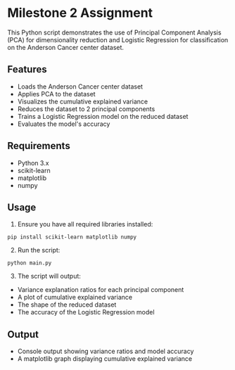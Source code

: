 # Milestone 2 Assignment

This Python script demonstrates the use of Principal Component Analysis (PCA) for dimensionality reduction and Logistic Regression for classification on the Anderson Cancer center dataset.

## Features

- Loads the Anderson Cancer center dataset
- Applies PCA to the dataset
- Visualizes the cumulative explained variance
- Reduces the dataset to 2 principal components
- Trains a Logistic Regression model on the reduced dataset
- Evaluates the model's accuracy

## Requirements

- Python 3.x
- scikit-learn
- matplotlib
- numpy

## Usage

1. Ensure you have all required libraries installed:

```
pip install scikit-learn matplotlib numpy
```

2. Run the script:
```
python main.py
```

3. The script will output:
- Variance explanation ratios for each principal component
- A plot of cumulative explained variance
- The shape of the reduced dataset
- The accuracy of the Logistic Regression model

## Output

- Console output showing variance ratios and model accuracy
- A matplotlib graph displaying cumulative explained variance
